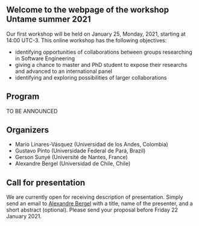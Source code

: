 ## Welcome to the webpage of the workshop Untame summer 2021

Our first workshop will be held on January 25, Monday, 2021, starting at 14:00 UTC-3.
This online workshop has the following objectives:
  - identifying opportunities of collaborations between groups researching in Software Engineering
  - giving a chance to master and PhD student to expose their researchs and advanced to an international panel
  - identifying and exploring possibilities of larger collaborations

## Program

TO BE ANNOUNCED

## Organizers
  - Mario Linares-Vásquez (Universidad de los Andes, Colombia)
  - Gustavo Pinto (Universidade Federal de Pará, Brazil)
  - Gerson Sunyé (Université de Nantes, France)
  - Alexandre Bergel (Universidad de Chile, Chile)

## Call for presentation
We are currently open for receiving description of presentation. Simply send an email to [Alexandre Bergel](mailto:alexandre.bergel@me.com) with a title, name of the presenter, and a short abstract (optional). Please send your proposal before Friday 22 January 2021.
